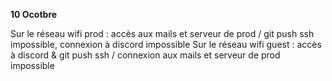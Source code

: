 **10 Ocotbre**

Sur le réseau wifi prod : accès aux mails et serveur de prod / git push ssh impossible, connexion à discord impossible
Sur le réseau wifi guest : accès à discord & git push ssh /  connexion aux mails et serveur de prod impossible